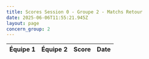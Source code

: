 ```yaml
---
title: Scores Session 0 - Groupe 2 - Matchs Retour
date: 2025-06-06T11:55:21.945Z
layout: page
concern_group: 2
---
```




| Équipe 1 | Équipe 2 | Score | Date |
|----------|----------|-------|------|

